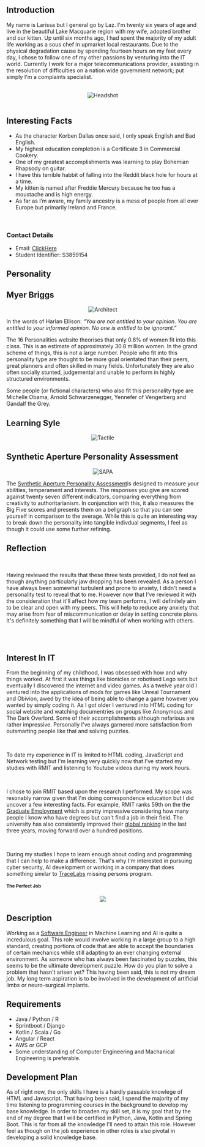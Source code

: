 <html>
  <div id ="cv">
<head>
<link rel="stylesheet" type="text/css" href="style0.css">
<link href="https://fonts.googleapis.com/css?family=Teko&display=swap" rel="stylesheet" type='text/css'>
</head>
<body>
<section>
<div class="sectionContent"><h2>Introduction</h2>
<article>
<p> My name is Larissa but I general go by Laz. I'm twenty six years of age and live in the beautiful Lake Macquarie region with my wife, adopted brother and our kitten. Up until six months ago, I had spent the majority of my adult life working as a sous chef in upmarket local restaurants. Due to the physical degradation cause by spending fourteen hours on my feet every day, I chose to follow one of my other passions by venturing into the IT world. Currently I work for a major telecommunications provider, assisting in the resolution of difficulties on a nation wide government network; put simply I'm a complaints specialist.</p>
<br>
<center>
<img src="https://github.com/larissarmit/Assessment-One/blob/master/dinos.png?raw=true" alt="Headshot" />
                                                                                                      </center>
<br>
<h2>Interesting Facts</h2>
<ul>
 <li> As the character Korben Dallas once said, I only speak English and Bad English.</li>
<li>  My highest education completion is a Certificate 3 in Commercial Cookery.</li>
<li> One of my greatest accomplishments was learning to play Bohemian Rhapsody on guitar.</li>
<li>I have this terrible habbit of falling into the Reddit black hole for hours at a time.</li>
<li> My kitten is named after Freddie Mercury because he too has a moustache and is high energy.</li>
<li> As far as I’m aware, my family ancestry is a mess of people from all over Europe but primarily Ireland and France.</li>
</ul>
<br>
<h3>Contact Details</h3>
<ul>
 <li>Email: <a href="mailto: S3859154@student.rmit.edu.au" target:"_blank">ClickHere</a></li>
 <li>Student Identifier: S3859154</li>
                                                                          </ul>
</article>
</div>
</section>
<section>
<h1>Personality</h1>
<div class="sectionContent">
<article>
<h2>Myer Briggs</h2>
<center>
<img src="https://github.com/larissarmit/Assessment-One/blob/master/architectt.png?raw=true" alt="Architect" />
</center>
<p>In the words of Harlan Ellison: <i>“You are not entitled to your opinion. You are entitled to your informed opinion. No one is entitled to be ignorant.” </i>
<br>
<p>The 16 Personalities website theorises that only 0.8% of women fit into this class. This is an estimate of approximately 30.8 million women. In the grand scheme of things, this is not a large number. People who fit into this personality type are thought to be more goal orientated than their peers, great planners and often skilled in many fields. Unfortunately they are also often socially stunted, judgemental and unable to perform in highly structured environments.

Some people (or fictional characters) who also fit this personality type are Michelle Obama, Arnold Schwarzenegger, Yennefer of Vengerberg and Gandalf the Grey.
<br>
<h2>Learning Syle</h2>
<center>
<img src="https://github.com/larissarmit/Assessment-One/blob/master/edcuation%20style.png?raw=true" alt="Tactile" />
</center>
<h2>Synthetic Aperture Personality Assessment</h2>
<center>
<img src="SPI 27.png" alt="SAPA"/>
</center>
<p> The <a href="https://sapa-project.org/info/faq.html#sapamean" target="_blank"> Synthetic Aperture Personality Assessment</a>is designed to measure your abilities, temperament and interests. The responses you give are scored against twenty seven different indicators, comparing everything from creativity to authoritarianism. In conjunction with this, it also measures the Big Five scores and presents them on a bellgraph so that you can see yourself in comparison to the average. While this is quite an interesting way to break down the personality into tangible indivdual segments, I feel as though it could use some further refining.</p>

<h2>Reflection</h2>
<br>
<p>Having reviewed the results that these three tests provided, I do not feel as though anything particularly jaw dropping has been revealed. As a person I have always been somewhat turbulent and prone to anxiety, I didn't need a personality test to reveal that to me. However now that I've reviewed it with the consideration that it'll affect how my team performs, I will definitely aim to be clear and open with my peers. This will help to reduce any anxiety that may arise from fear of miscommunication or delay in setting concrete plans. It's definitely something that I will be mindful of when working with others.</p>
<br>
<br>
<section>
<div class="sectionContent"><h2>Interest In IT</h2>
<article>
<p>From the beginning of my childhood, I was obsessed with how and why things worked. At first it was things like bionicles or robotised Lego sets but eventually I discovered the internet and video games. As a twelve year old I ventured into the applications of mods for games like Unreal Tournament and Obivion, awed by the idea of being able to change a game however you wanted by simply coding it. As I got older I ventured into HTML coding for social website and watching documentries on groups like Anonymous and The Dark Overlord. Some of their accomplishments although nefarious are rather impressive. Personally I've always garnered more satisfaction from outsmarting people like that and solving puzzles.</p>
<br>
<p>
To date my experience in IT is limited to HTML coding, JavaScript and Network testing but I'm learning very quickly now that I've started my studies with RMIT and listening to Youtube videos during my work hours.</p>
<br>
<p>
I chose to join RMIT based upon the research I performed. My scope was resonably narrow given that I'm doing correspondence education but I did uncover a few interesting facts. For example, RMIT ranks 59th on the the <a href="https://www.rmit.edu.au/about/our-education/reputation-and-rankings/reputation-and-rankings" target="_blank">Graduate Employment</a> which is pretty impressive considering how many people I know who have degrees but can't find a job in their field. The university has also consistently improved their <a href="https://www.mastersportal.com/rankings-reviews/11792/rmit-university.html" target="_blank">global ranking</a> in the last three years, moving forward over a hundred positions.
</p>
<br>
<p>
During my studies I hope to learn enough about coding and programming that I can help to make a difference. That's why I'm interested in pursuing cyber security, AI development or working in a company that does something similar to <a href="https://www.vice.com/en_au/article/qvmm3x/hackers-hunting-missing-people-osint-defcon-tracelabs" target="_blank">TraceLabs</a> missing persons program.
</p>
</article>
<section>
<h1>The Perfect Job</h1>
<div class="sectionContent">
<article>
<center>
<img src= "https://github.com/larissarmit/Assessment-One/blob/master/circuit.png?raw=true" "alt="Jobs" />
</center>
<h2>Description</h2>
<p>Working as a <a href="https://www.seek.com.au/job/40986652?type=standard#searchRequestToken=f52cdb3b-b275-4679-b22e-d2aa46ab16af" target="_blank">Software Engineer</a> in Machine Learning and AI is quite a incredulous goal. This role would involve working in a large group to a high standard, creating portions of code that are able to accept the boundaries of certain mechanics while still adapting to an ever changing external environment. As someone who has always been fascinated by puzzles, this seems to be the ultimate development puzzle. How do you plan to solve a problem that hasn't arisen yet? This having been said, this is not my dream job. My long term aspiration is to be involved in the development of artificial limbs or neuro-surgical implants.</p>
<h2>Requirements</h2>
<ul>
 <li>Java / Python / R</li>
<li>Sprintboot / Django</li>
<li>Kotlin / Scala / Go</li>
<li>Angular / React</li>
<li>AWS or GCP</li>
<li>Some understanding of Computer Engineering and Machanical Engineering is preferable.</li>
</ul>
<h2>Development Plan</h2>
<p>As of right now, the only skills I have is a hardly passable knowlege of HTML and Javascript. That having been said, I spend the majority of my time listening to programming courses in the background to develop my base knowledge. In order to broaden my skill set, it is my goal that by the end of my degree that I will be certified in Python, Java, Kotlin and Spring Boot. This is far from all the knowledge I'll need to attain this role. However feel as though on the job experience in other roles is also pivotal in developing a solid knowledge base.</p>
</article>

